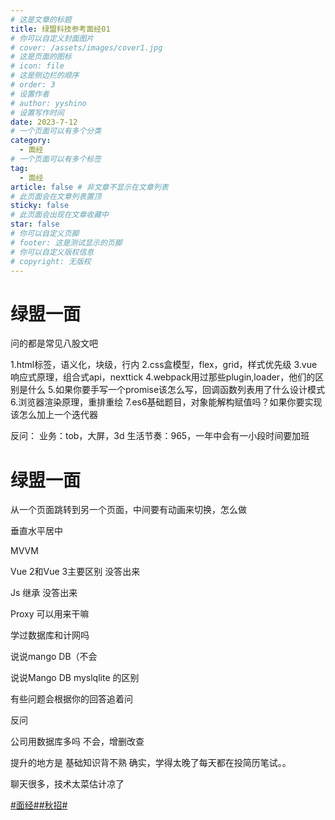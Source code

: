 ```yaml
---
# 这是文章的标题
title: 绿盟科技参考面经01
# 你可以自定义封面图片
# cover: /assets/images/cover1.jpg
# 这是页面的图标
# icon: file
# 这是侧边栏的顺序
# order: 3
# 设置作者
# author: yyshino
# 设置写作时间
date: 2023-7-12
# 一个页面可以有多个分类
category:
  - 面经
# 一个页面可以有多个标签
tag:
  - 面经
article: false # 非文章不显示在文章列表
# 此页面会在文章列表置顶
sticky: false
# 此页面会出现在文章收藏中
star: false
# 你可以自定义页脚
# footer: 这是测试显示的页脚
# 你可以自定义版权信息
# copyright: 无版权
---
```


# 绿盟一面

问的都是常见八股文吧

1.html标签，语义化，块级，行内
2.css盒模型，flex，grid，样式优先级
3.vue响应式原理，组合式api，nexttick
4.webpack用过那些plugin,loader，他们的区别是什么
5.如果你要手写一个promise该怎么写，回调函数列表用了什么设计模式
6.浏览器渲染原理，重排重绘
7.es6基础题目，对象能解构赋值吗？如果你要实现该怎么加上一个迭代器

反问：
业务：tob，大屏，3d
生活节奏：965，一年中会有一小段时间要加班





# 绿盟一面

从一个页面跳转到另一个页面，中间要有动画来切换，怎么做

垂直水平居中

MVVM

Vue 2和Vue 3主要区别 没答出来

Js 继承 没答出来

Proxy 可以用来干嘛

学过数据库和计网吗

说说mango DB（不会

说说Mango DB myslqlite 的区别

有些问题会根据你的回答追着问

反问

公司用数据库多吗 不会，增删改查

提升的地方是 基础知识背不熟 确实，学得太晚了每天都在投简历笔试。。

聊天很多，技术太菜估计凉了

[#面经#](https://www.nowcoder.com/creation/subject/928d551be73f40db82c0ed83286c8783)[#秋招#](https://www.nowcoder.com/creation/subject/002d6ce4eab1487f9cae3241b5322732)